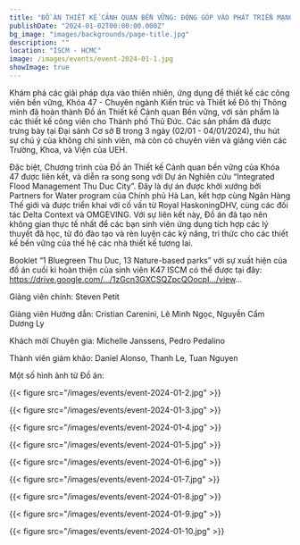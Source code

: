 ```yaml
---
title: "ĐỒ ÁN THIẾT KẾ CẢNH QUAN BỀN VỮNG: ĐÓNG GÓP VÀO PHÁT TRIỂN MẠNG LƯỚI XANH-XANH CHO THÀNH PHỐ THỦ ĐỨC"
publishDate: "2024-01-02T00:00:00.000Z"
bg_image: "images/backgrounds/page-title.jpg"
description: "" 
location: "ISCM - HCMC"
image: /images/events/event-2024-01-1.jpg
showImage: true
---
```


Khám phá các giải pháp dựa vào thiên nhiên, ứng dụng để thiết kế các công viên bền vững, Khóa 47 - Chuyên ngành Kiến trúc và Thiết kế Đô thị Thông minh đã hoàn thành Đồ án Thiết kế Cảnh quan Bền vững, với sản phẩm là các thiết kế công viên cho Thành phố Thủ Đức. Các sản phẩm đã được trưng bày tại Đại sảnh Cơ sở B trong 3 ngày (02/01 - 04/01/2024), thu hút sự chú ý của không chỉ sinh viên, mà còn có chuyên viên và giảng viên các Trường, Khoa, và Viện của UEH.

Đặc biệt, Chương trình của Đồ án Thiết kế Cảnh quan bền vững của Khóa 47 được liên kết, và diễn ra song song với Dự án Nghiên cứu “Integrated Flood Management Thu Duc City”. Đây là dự án được khởi xướng bởi Partners for Water program của Chính phủ Hà Lan, kết hợp cùng Ngân Hàng Thế giới và được triển khai với cố vấn từ Royal HaskoningDHV, cùng các đối tác Delta Context và OMGEVING.  Với sự liên kết này, Đồ án đã tạo nên không gian thực tế nhất để các bạn sinh viên ứng dụng tích hợp các lý thuyết đã học, từ đó đào tạo và rèn luyện các kỹ năng, tri thức cho các thiết kế bền vững của thế hệ các nhà thiết kế tương lai.

Booklet “1 Bluegreen Thu Duc, 13 Nature-based parks” với sự xuất hiện của đồ án cuối kì hoàn thiện của sinh viên K47 ISCM có thể được tại đây: https://drive.google.com/.../1zGcn3GXCSQZpcQOocpI.../view...

Giảng viên chính: Steven Petit

Giảng viên Hướng dẫn: Cristian Carenini, Lê Minh Ngọc, Nguyễn Cẩm Dương Ly

Khách mời Chuyên gia: Michelle Janssens, Pedro Pedalino

Thành viên giám khảo: Daniel Alonso, Thanh Le, Tuan Nguyen

Một số hình ảnh từ Đồ án:

{{< figure src="/images/events/event-2024-01-2.jpg" >}} 

{{< figure src="/images/events/event-2024-01-3.jpg" >}} 

{{< figure src="/images/events/event-2024-01-4.jpg" >}} 

{{< figure src="/images/events/event-2024-01-5.jpg" >}} 

{{< figure src="/images/events/event-2024-01-6.jpg" >}} 

{{< figure src="/images/events/event-2024-01-7.jpg" >}} 

{{< figure src="/images/events/event-2024-01-8.jpg" >}} 

{{< figure src="/images/events/event-2024-01-9.jpg" >}} 

{{< figure src="/images/events/event-2024-01-10.jpg" >}} 